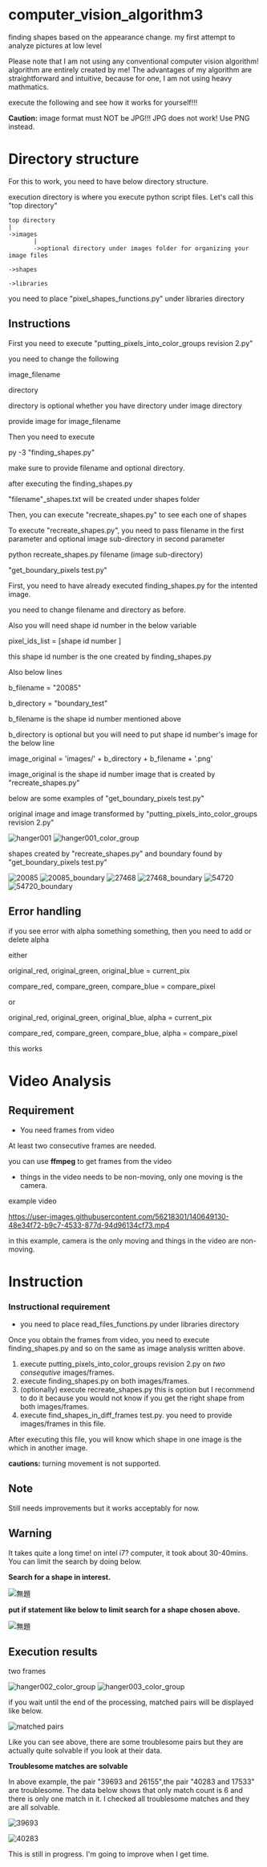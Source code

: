 # computer_vision_algorithm3
finding shapes based on the appearance change. my first attempt to analyze pictures at low level


Please note that I am not using any conventional computer vision algorithm! algorithm are entirely created by me! The advantages of my algorithm are straightforward and intuitive, because for one, I am not using heavy mathmatics.

execute the following and see how it works for yourself!!!

**Caution:** image format must NOT be JPG!!! JPG does not work! Use PNG instead.

# Directory structure

For this to work, you need to have below directory structure.

execution directory is where you execute python script files. Let's call this "top directory"
~~~
top directory
|
->images
       |
       ->optional directory under images folder for organizing your image files
       
->shapes 

->libraries
~~~
you need to place "pixel_shapes_functions.py" under libraries directory


## Instructions

First you need to execute "putting_pixels_into_color_groups revision 2.py"

you need to change the following

image_filename

directory

directory is optional whether you have directory under image directory

provide image for image_filename

Then you need to execute

py -3 "finding_shapes.py"

make sure to provide filename and optional directory.


after executing the finding_shapes.py

"filename"_shapes.txt will be created under shapes folder

Then, you can execute "recreate_shapes.py" to see each one of shapes

To execute "recreate_shapes.py", you need to pass filename in the first parameter and optional image sub-directory in second parameter

python recreate_shapes.py filename (image sub-directory)

"get_boundary_pixels test.py"

First, you need to have already executed finding_shapes.py for the intented image.

you need to change filename and directory as before.

Also you will need shape id number in the below variable

pixel_ids_list = [shape id number ]

this shape id number is the one created by finding_shapes.py

Also below lines

b_filename = "20085"

b_directory = "boundary_test"

b_filename is the shape id number mentioned above

b_directory is optional but you will need to put shape id number's image for the below line

image_original = 'images/' + b_directory + b_filename + '.png'

image_original is the shape id number image that is created by "recreate_shapes.py"

below are some examples of "get_boundary_pixels test.py"

original image and image transformed by "putting_pixels_into_color_groups revision 2.py"

![hanger001](https://user-images.githubusercontent.com/56218301/139683609-18d83a72-58f8-4523-9a86-84675c091327.png)
![hanger001_color_group](https://user-images.githubusercontent.com/56218301/139676481-55cbdf86-1da0-4f2a-a9c1-2ae5e604414a.png)

shapes created by "recreate_shapes.py" and boundary found by "get_boundary_pixels test.py"

![20085](https://user-images.githubusercontent.com/56218301/139615314-d99024d5-5012-4f4c-8f78-f0e59a9e821b.png)
![20085_boundary](https://user-images.githubusercontent.com/56218301/139615338-52c6ee02-0e08-4a13-a9ae-3da5ac9d4eb9.png)
![27468](https://user-images.githubusercontent.com/56218301/139615346-e3b990c9-d424-48a4-b2f2-941b3c2cf118.png)
![27468_boundary](https://user-images.githubusercontent.com/56218301/139615354-be0a7369-2b85-4dad-8675-3fe047e41219.png)
![54720](https://user-images.githubusercontent.com/56218301/139615366-5b67a080-d7f5-4802-a1cb-04b10b4bf4b5.png)
![54720_boundary](https://user-images.githubusercontent.com/56218301/139615370-cbc099c6-9804-4a85-af05-5b38937c6917.png)



## Error handling

if you see error with alpha something something, then you need to add or delete alpha

either

   original_red, original_green, original_blue = current_pix

   compare_red, compare_green, compare_blue = compare_pixel
   
or

   original_red, original_green, original_blue, alpha = current_pix

   compare_red, compare_green, compare_blue, alpha = compare_pixel
   
this works


# Video Analysis

## Requirement

- You need frames from video

At least two consecutive frames are needed.

you can use **ffmpeg** to get frames from the video

- things in the video needs to be non-moving, only one moving is the camera.

example video

https://user-images.githubusercontent.com/56218301/140649130-48e34f72-b9c7-4533-877d-94d96134cf73.mp4

in this example, camera is the only moving and things in the video are non-moving.

# Instruction

### Instructional requirement

- you need to place read_files_functions.py under libraries directory

Once you obtain the frames from video, you need to execute finding_shapes.py and so on the same as image analysis written above.

1. execute putting_pixels_into_color_groups revision 2.py on *two consequtive* images/frames.
2. execute finding_shapes.py on both images/frames.
3. (optionally) execute recreate_shapes.py
this is option but I recommend to do it because you would not know if you get the right shape from both images/frames.
4. execute find_shapes_in_diff_frames test.py. you need to provide images/frames in this file.

After executing this file, you will know which shape in one image is the which in another image.

**cautions:** turning movement is not supported.


## Note
Still needs improvements but it works acceptably for now.

## Warning
It takes quite a long time! on intel i7? computer, it took about 30-40mins. You can limit the search by doing below.

**Search for a shape in interest.**

![無題](https://user-images.githubusercontent.com/56218301/144179394-297b1930-7c0d-4367-9847-14e5bcdf8b99.png)


**put if statement like below to limit search for a shape chosen above.**

![無題](https://user-images.githubusercontent.com/56218301/144179233-fd3c1869-ad0c-4575-8550-88a5000eb1f8.png)


## Execution results

two frames

![hanger002_color_group](https://user-images.githubusercontent.com/56218301/140649783-0c68763d-ca29-489e-8374-ee01affe39f9.png)
![hanger003_color_group](https://user-images.githubusercontent.com/56218301/143502379-cae8e4d2-4327-4582-93f9-b1b1312207f3.png)


if you wait until the end of the processing, matched pairs will be displayed like below.

![matched pairs](https://user-images.githubusercontent.com/56218301/143502569-ab9dde14-685d-4c99-8899-6e62890995bd.png)

Like you can see above, there are some troublesome pairs but they are actually quite solvable if you look at their data.

**Troublesome matches are solvable**

In above example, the pair "39693 and 26155",the pair "40283 and 17533" are troublesome. The data below shows that only match count is 6 and there is only one match in it. I checked all troublesome matches and they are all solvable.

![39693](https://user-images.githubusercontent.com/56218301/143502955-204676b8-32ba-4b45-9f6c-de08e8f8fa32.png)

![40283](https://user-images.githubusercontent.com/56218301/143502958-f4123c7f-d4b5-439a-80bf-d5605f91aa7b.png)



This is still in progress. I'm going to improve when I get time.
